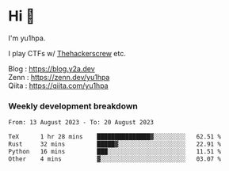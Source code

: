 # Hi 👋

I'm yu1hpa.

I play CTFs w/ [Thehackerscrew](https://www.thehackerscrew.team/) etc.

Blog : https://blog.y2a.dev  
Zenn : https://zenn.dev/yu1hpa  
Qiita : https://qiita.com/yu1hpa  

### Weekly development breakdown

<!--START_SECTION:waka-->

```txt
From: 13 August 2023 - To: 20 August 2023

TeX      1 hr 28 mins    ███████████████▓░░░░░░░░░   62.51 %
Rust     32 mins         █████▓░░░░░░░░░░░░░░░░░░░   22.91 %
Python   16 mins         ███░░░░░░░░░░░░░░░░░░░░░░   11.51 %
Other    4 mins          ▓░░░░░░░░░░░░░░░░░░░░░░░░   03.07 %
```

<!--END_SECTION:waka-->

